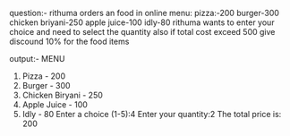 question:-
rithuma orders an food in online
menu:
pizza:-200
burger-300
chicken briyani-250
apple juice-100
idly-80
rithuma wants to enter your choice and need to select the quantity also if total cost exceed 500 give discound 10% for the food items

output:-
MENU
1. Pizza - 200
2. Burger - 300
3. Chicken Biryani - 250
4. Apple Juice - 100
5. Idly - 80
Enter a choice (1-5):4
Enter your quantity:2
The total price is: 200
